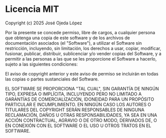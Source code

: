 # Licencia MIT

Copyright (c) 2025 José Ojeda López

Por la presente se concede permiso, libre de cargos, a cualquier persona que
obtenga una copia de este software y de los archivos de documentación
asociados (el "Software"), a utilizar el Software sin restricción, incluyendo,
sin limitación, los derechos a usar, copiar, modificar, fusionar, publicar,
distribuir, sublicenciar y/o vender copias del Software, y a permitir a las
personas a las que se les proporcione el Software a hacerlo, sujeto a las
siguientes condiciones:

El aviso de copyright anterior y este aviso de permiso se incluirán en todas
las copias o partes sustanciales del Software.

EL SOFTWARE SE PROPORCIONA "TAL CUAL", SIN GARANTÍA DE NINGÚN TIPO, EXPRESA O
IMPLÍCITA, INCLUYENDO PERO NO LIMITADO A GARANTÍAS DE COMERCIALIZACIÓN,
IDONEIDAD PARA UN PROPÓSITO PARTICULAR E INCUMPLIMIENTO. EN NINGÚN CASO LOS
AUTORES O TITULARES DEL COPYRIGHT SERÁN RESPONSABLES DE NINGUNA RECLAMACIÓN,
DAÑOS U OTRAS RESPONSABILIDADES, YA SEA EN UNA ACCIÓN CONTRACTUAL, AGRAVIO O
DE OTRO MODO, DERIVADOS DE, O EN CONEXIÓN CON EL SOFTWARE O EL USO U OTROS
TRATOS EN EL SOFTWARE.

